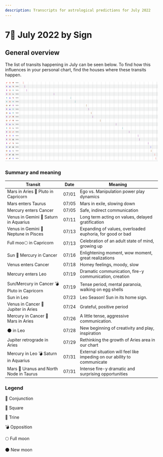 ```yaml
---
description: Transcripts for astrological predictions for July 2022
---
```


# 7⃣ July 2022 by Sign

## General overview

The list of transits happening in July can be seen below. To find how this influences in your personal chart, find the houses where these transits happen.



![](<../../../.gitbook/assets/Screen Shot 2022-07-02 at 5.16.36 PM (1).png>)

###

### Summary and meaning

| Transit                                     | Date  | Meaning                                                                  |
| ------------------------------------------- | ----- | ------------------------------------------------------------------------ |
| Mars in Aries 🔲 Pluto in Capricorn         | 07/01 | Ego vs. Manipulation power play dynamics                                 |
| Mars enters Taurus                          | 07/05 | Mars in exile, slowing down                                              |
| Mercury enters Cancer                       | 07/05 | Safe, indirect communication                                             |
| Venus in Gemini 🔺 Saturn in Aquarius       | 07/11 | Long term acting on values, delayed gratification                        |
| Venus in Gemini 🔲 Neptune in Pisces        | 07/13 | Expanding of values, overloaded euphoria, for good or bad                |
| Full moo🌕 in Capricorn                     | 07/13 | Celebration of an adult state of mind, growing up                        |
| Sun 🖤 Mercury in Cancer                    | 07/16 | Enlightening moment, wow moment, great realizations                      |
| Venus enters Cancer                         | 07/18 | Homey feelings, moody, slow                                              |
| Mercury enters Leo                          | 07/19 | Dramatic communication, fire-y communication, creation                   |
| Sun/Mercury in Cancer 💣 Pluto in Capricorn | 07/19 | Tense period, mental paranoia, walking on egg shells                     |
| Sun in Leo                                  | 07/23 | Leo Season! Sun in its home sign.                                        |
| Venus in Cancer 🔲 Jupiter in Aries         | 07/24 | Grateful, positive period                                                |
| Mercury in Cancer 🔲 Mars in Aries          | 07/26 | A little tense, aggressive communication.                                |
| 🌑 in Leo                                   | 07/28 | New beginning of creativity and play, inspiration                        |
| Jupiter retrograde in Aries                 | 07/29 | Rethinking the growth of Aries area in our chart                         |
| Mercury in Leo 💣 Saturn in Aquarius        | 07/31 | External situation will feel like impeding on our ability to communicate |
| Mars 🖤 Uranus and North Node in Taurus     | 07/31 | Intense fire-y dramatic and surprising opportunities                     |





### Legend



🖤 Conjunction

🔲 Square

🔺 Trine

💣 Opposition

🌕 Full moon

🌑 New moon

